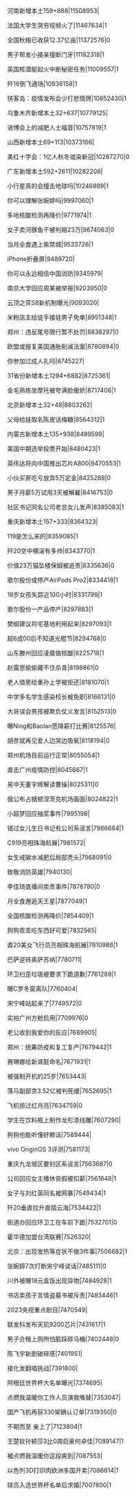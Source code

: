 河南新增本土159+888|11508953|

法国大学生哭穷视频火了|11467634|1

全国秋粮已收获12.37亿亩|11372576|0

男子帮发小接亲撞断门牙|11182318|1

英国核潜艇起火中断秘密任务|11009557|1

歼16倒飞通场|10936158|1

侠客岛：疫情发布会少打悲情牌|10852430|1

乌鲁木齐新增本土32+637|10779125|

进博会上的减肥人士福音|10757819|1

山西新增本土69+113|10373166|

美红十字会：1亿人秋冬或染新冠|10287270|0

广东新增本土592+2611|10282208|

小行星真的会撞击地球吗|10246989|1

你可以理解张婉婷吗|9997060|1

多地核酸检测再降价|9771974|1

女子卖河豚鱼干被判赔23万|9674063|0

当月全食遇上紫禁城|9533726|1

iPhone折叠屏|9489720|

你可以永远相信中国消防|9345979|

南京大学回应周某被举报|9203950|0

云顶之弈S8新机制曝光|9093020|

米粉店主给徒手接娃男子免单|8951348|1

郑州：违反尾号限行暂不处罚|8838297|0

欧盟或报复美国通胀削减法案|8780894|0

你参加过成人礼吗|8745227|

31省份新增本土1294+6882|8725361|

金毛熟练坐摩托被夸满脸傲娇|8717406|1

北京新增本土32+48|8603262|

父母给娃取名陈皮话梅糖|8564312|1

内蒙古新增本土135+938|8499599|

美国中期选举投票开始|8480423|1

英伟达将向中国推出芯片A800|8470553|1

小伙买房吃亏放弃5万定金|8425288|0

男子月薪5万试用3天被解雇|8416753|0

社区书记同名公司老总女儿发声|8385083|1

重庆新增本土157+333|8364323|

119是怎么来的|8359085|1

歼20空中横滚有多帅|8343770|1

价值23万猫坠楼保姆被追责|8335636|0

歌尔股份或停产AirPods Pro2|8334418|1

18岁女孩失踪近100小时|8331799|1

歌尔股份一产品停产|8297883|1

樊纲建议将宅基地利用起来|8297093|1

超6成00后不知道光棍节|8294768|0

山东滕州回应凌晨做核酸|8225718|1

赵露思偷偷藏不住杀青|8198861|0

老人借房给重孙上学被拒还|8181070|1

中学多名学生感染校长被免职|8166131|0

大哥误会男孩被欺负仗义发言|8152513|0

曝Ning和Baolan愿降薪打比赛|8125576|

胡彦斌再见爱人边哭边吸氧|8118194|0

郑州机场目前运行正常|8055054|1

直击广州疫情防控|8045667|1

易中天董宇辉解读曹操|8025311|0

俄公布占据顿涅茨克机场画面|8024822|1

小超梦回应抽奖事件|7995198|

错过女儿生日书记有公司系谣言|7986684|1

C919亮相珠海航展|7981572|

女生戒碳水减肥后局部秃头|7968091|0

致敬消防英雄|7940130|

李佳琦直播间卖贵事件|7878780|0

月全食邂逅天王星|7877049|1

全国核酸检测再降价|7854409|1

狗狗乖乖吃东西好可爱|7832565|

直20美女飞行员亮相珠海航展|7810986|1

巴萨逆转奥萨苏纳|7780711|

环卫扫歪垃圾被要求下跪道歉|7761289|1

曝C罗冬窗离队|7760404|

宋宁峰站起来了|7749572|0

实拍广州方舱启用|7709976|0

老公收到我爱你的反应|7689905|

郑州：统筹防疫和复工复产|7679442|1

赛琳娜给新肾脏命名|7671931|1

被强制开机的25岁|7653443|

落马副部贪3.52亿被判死缓|7652695|1

飞机掠过红月亮|7634759|0

学生在饮料瓶上制作龙形漆线雕|7607290|

狗狗也能听懂好赖话|7589444|

vivo OriginOS 3评测|7581173|

重庆九龙坡区要封区系谣言|7563687|0

公司回应女主播休丧假被扣薪|7561648|1

女子与刘红英同名被网暴|7549434|1

歼20垂直拉升直插云海|7534422|1

街道办回应环卫工在车前下跪|7532701|0

霍华德加盟台湾联赛|7526320|

北京：出现发热等症状不做3件事|7506682|1

张婉婷7次打断宋宁峰说话|7485111|0

川外被曝18元盒饭出现异物|7484928|1

书店卖孩子言情盗墓书被斥责|7483446|1

2023央视重点剧目|7470549|

联发科发布天玑9200芯片|7431617|1

男子合租上厕所怕脏踩碎马桶|7402448|0

陈飞宇新剧破碎感|7401951|

接化发翻唱挑战|7391800|

阿根廷世界杯大名单曝光|7374695|

点燃我温暖你工作人员演我嘴替|7353047|

国产飞机再获330架确认订单|7319350|0

不期而至 亲上了|7123804|1

王楚钦孙颖莎3比0周启豪何卓佳|7089147|1

被点燃我温暖你这段爽到|7087553|

以色列3D打印肉欧洲多国开卖|7086814|1

球员入选世界杯名单后求婚|7007800|1

